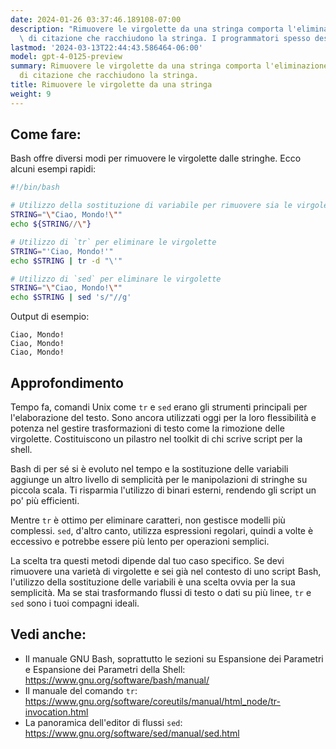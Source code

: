 ```yaml
---
date: 2024-01-26 03:37:46.189108-07:00
description: "Rimuovere le virgolette da una stringa comporta l'eliminazione dei segni\
  \ di citazione che racchiudono la stringa. I programmatori spesso desiderano farlo\u2026"
lastmod: '2024-03-13T22:44:43.586464-06:00'
model: gpt-4-0125-preview
summary: Rimuovere le virgolette da una stringa comporta l'eliminazione dei segni
  di citazione che racchiudono la stringa.
title: Rimuovere le virgolette da una stringa
weight: 9
---
```


## Come fare:
Bash offre diversi modi per rimuovere le virgolette dalle stringhe. Ecco alcuni esempi rapidi:

```Bash
#!/bin/bash

# Utilizzo della sostituzione di variabile per rimuovere sia le virgolette singole che doppie
STRING="\"Ciao, Mondo!\""
echo ${STRING//\"}

# Utilizzo di `tr` per eliminare le virgolette
STRING="'Ciao, Mondo!'"
echo $STRING | tr -d "\'"

# Utilizzo di `sed` per eliminare le virgolette
STRING="\"Ciao, Mondo!\""
echo $STRING | sed 's/"//g'
```

Output di esempio:

```
Ciao, Mondo!
Ciao, Mondo!
Ciao, Mondo!
```

## Approfondimento
Tempo fa, comandi Unix come `tr` e `sed` erano gli strumenti principali per l'elaborazione del testo. Sono ancora utilizzati oggi per la loro flessibilità e potenza nel gestire trasformazioni di testo come la rimozione delle virgolette. Costituiscono un pilastro nel toolkit di chi scrive script per la shell.

Bash di per sé si è evoluto nel tempo e la sostituzione delle variabili aggiunge un altro livello di semplicità per le manipolazioni di stringhe su piccola scala. Ti risparmia l'utilizzo di binari esterni, rendendo gli script un po' più efficienti.

Mentre `tr` è ottimo per eliminare caratteri, non gestisce modelli più complessi. `sed`, d'altro canto, utilizza espressioni regolari, quindi a volte è eccessivo e potrebbe essere più lento per operazioni semplici.

La scelta tra questi metodi dipende dal tuo caso specifico. Se devi rimuovere una varietà di virgolette e sei già nel contesto di uno script Bash, l'utilizzo della sostituzione delle variabili è una scelta ovvia per la sua semplicità. Ma se stai trasformando flussi di testo o dati su più linee, `tr` e `sed` sono i tuoi compagni ideali.

## Vedi anche:
- Il manuale GNU Bash, soprattutto le sezioni su Espansione dei Parametri e Espansione dei Parametri della Shell: https://www.gnu.org/software/bash/manual/
- Il manuale del comando `tr`: https://www.gnu.org/software/coreutils/manual/html_node/tr-invocation.html
- La panoramica dell'editor di flussi `sed`: https://www.gnu.org/software/sed/manual/sed.html
